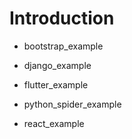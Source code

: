 # Introduction

  + bootstrap_example

  + django_example

  + flutter_example

  + python_spider_example

  + react_example
